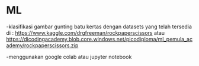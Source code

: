 # ML
-klasifikasi gambar gunting batu kertas dengan datasets yang telah tersedia di : https://www.kaggle.com/drgfreeman/rockpaperscissors atau https://dicodingacademy.blob.core.windows.net/picodiploma/ml_pemula_academy/rockpaperscissors.zip

-menggunakan google colab atau jupyter notebook
